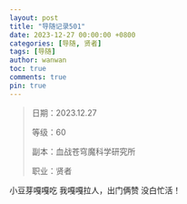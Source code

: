 ```yaml
---
layout: post
title: "导随记录501"
date: 2023-12-27 00:00:00 +0800
categories: [导随, 贤者]
tags: [导随]
author: wanwan
toc: true
comments: true
pin: true
---
```

> 日期：2023.12.27
>
> 等级：60
>
> 副本：血战苍穹魔科学研究所
>
> 职业：贤者

小豆芽嘎嘎吃 我嘎嘎拉人，出门俩赞 没白忙活！